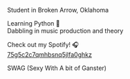 Student in Broken Arrow, Oklahoma

Learning Python 🐍  
Dabbling in music production and theory

Check out my Spotify! 🎧  
[75g5c2c7qmhbsnq5jlfa0ghkz](https://open.spotify.com/user/75g5c2c7qmhbsnq5jlfa0ghkz?si=b792d05549834609)

SWAG (Sexy With A bit of Ganster)
<!---
062-09/062-09 is a ✨ special ✨ repository because its `README.md` (this file) appears on your GitHub profile.
You can click the Preview link to take a look at your changes.
--->
